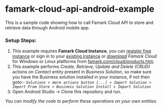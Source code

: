 # famark-cloud-api-android-example
This is a sample code showing how to call Famark Cloud API to store and retrieve data through Android mobile app.

### Setup Steps:
1. This example requires **Famark Cloud Instance**, you can [register free instance](https://www.famark.com/Install/?ic=FreeDev) or sign in to your [existing instance](https://www.famark.com/) or [*download*](https://www.famark.com/cloud/products.htm) *Famark Cloud* for *Windows* or *Linux* platforms from [famark.com/cloud/products.htm](https://www.famark.com/cloud/products.htm).
2. This example performs *Create, Retrieve, Update and Delete (CRUD)* actions on *Contact* entity present in *Business Solution*, so make sure you have the Business solution installed in your instance, if not then goto:- 
*`Solutions > more actions button [...] > Import Solution > Import From Store > Business Solution Install > Import Solution`*
3. Open Android Studio -> Clone this repository and run.

*You can modify the code to perform these operations on your own entities.*
